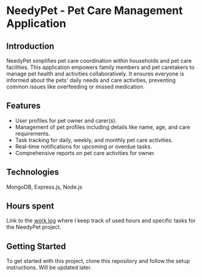 # NeedyPet - Pet Care Management Application

## Introduction

NeedyPet simplifies pet care coordination within households and pet care facilities. This application empowers family members and pet caretakers to manage pet health and activities collaboratively. It ensures everyone is informed about the pets' daily needs and care activities, preventing common issues like overfeeding or missed medication.

## Features

- User profiles for pet owner and carer(s).
- Management of pet profiles including details like name, age, and care requirements.
- Task tracking for daily, weekly, and monthly pet care activities.
- Real-time notifications for upcoming or overdue tasks.
- Comprehensive reports on pet care activities for owner.

## Technologies

MongoDB, Express.js, Node.js

## Hours spent

Link to the [work log](https://github.com/yumeangelica/needypet/blob/main/documentation/usedHours.md) where I keep track of used hours and specific tasks for the NeedyPet project.

## Getting Started

To get started with this project, clone this repository and follow the setup instructions. Will be updated later.
